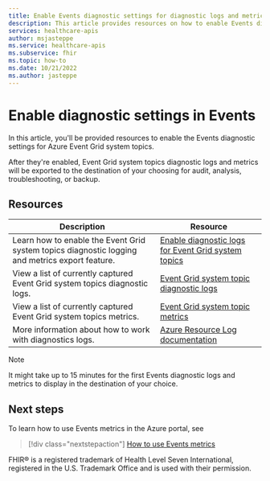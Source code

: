 ```yaml
---
title: Enable Events diagnostic settings for diagnostic logs and metrics export - Azure Health Data Services
description: This article provides resources on how to enable Events diagnostic settings for diagnostic logs and metrics exporting.
services: healthcare-apis
author: msjasteppe
ms.service: healthcare-apis
ms.subservice: fhir
ms.topic: how-to
ms.date: 10/21/2022
ms.author: jasteppe
---
```


# Enable diagnostic settings in Events

In this article, you'll be provided resources to enable the Events diagnostic settings for Azure Event Grid system topics. 

After they're enabled, Event Grid system topics diagnostic logs and metrics will be exported to the destination of your choosing for audit, analysis, troubleshooting, or backup.

## Resources

|Description|Resource|
|----------------|--------|
|Learn how to enable the Event Grid system topics diagnostic logging and metrics export feature.|[Enable diagnostic logs for Event Grid system topics](../../event-grid/enable-diagnostic-logs-topic.md#enable-diagnostic-logs-for-event-grid-system-topics)|
|View a list of currently captured Event Grid system topics diagnostic logs.|[Event Grid system topic diagnostic logs](../../azure-monitor/essentials/resource-logs-categories.md#microsofteventgridsystemtopics)|
|View a list of currently captured Event Grid system topics metrics.|[Event Grid system topic metrics](../../azure-monitor/essentials/metrics-supported.md#microsofteventgridsystemtopics)| 
|More information about how to work with diagnostics logs.|[Azure Resource Log documentation](../../azure-monitor/essentials/platform-logs-overview.md)|

> [!NOTE] 
> It might take up to 15 minutes for the first Events diagnostic logs and metrics to display in the destination of your choice.  

## Next steps

To learn how to use Events metrics in the Azure portal, see

> [!div class="nextstepaction"]
> [How to use Events metrics](events-use-metrics.md)

FHIR&#174; is a registered trademark of Health Level Seven International, registered in the U.S. Trademark Office and is used with their permission.
